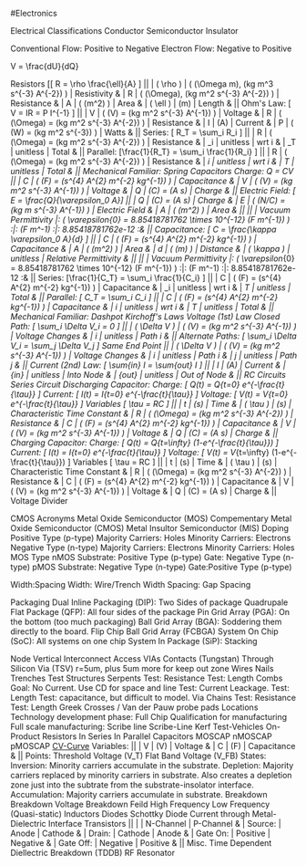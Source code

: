 #Electronics

Electrical Classifications
	Conductor
	Semiconductor
	Insulator
	
Conventional Flow: Positive to Negative
Electron Flow: Negative to Positive

V = \frac{dU}{dQ}

Resistors
	\[[ R  = \rho \frac{\ell}{A} \]
		||
		| \( \rho \)	| \( (\Omega m), (kg m^3 s^{-3} A^{-2})	\)	| Resistivity	&
		| R				| \( (\Omega), (kg m^2 s^{-3} A^{-2})	\)	| Resistance	&
		| A				| \( (m^2) \)								| Area			&
		| \( \ell \)	| (m)										| Length		&
		||
	Ohm's Law: \[ V = IR = P I^{-1} \]
		||
		| V		| \( (V) = (kg m^2 s^{-3} A^{-1}) \)			| Voltage		&
		| R		| \( (\Omega) = (kg m^2 s^{-3} A^{-2}) \)		| Resistance	&
		| I		| (A)											| Current		&
		| P		| \( (W) = (kg m^2 s^{-3}) \)					| Watts			&
		||
	Series: \[ R_T = \sum_i R_i \]
		||
		| R		| \( (\Omega) = (kg m^2 s^{-3} A^{-2}) \)	| Resistance	&
		| _i	| unitless									| wrt i			&
		| _T	| unitless									| Total			&
		||
	Parallel: \[\frac{1}{R_T} = \sum_i \frac{1}{R_i} \]
		||
		| R		| \( (\Omega) = (kg m^2 s^{-3} A^{-2}) \)	| Resistance	&
		| _i	| unitless									| wrt i			&
		| _T	| unitless									| Total			&
		||
	Mechanical Familiar: Spring
Capacitors
	Charge: Q = CV
		||
		| C		| \( (F) = (s^{4} A^{2} m^{-2} kg^{-1}) \)		| Capacitance	&
		| V		| \( (V) = (kg m^2 s^{-3} A^{-1}) \)			| Voltage		&
		| Q		| (C) = (A s)									| Charge		&
		||
	Electric Field: \[ E = \frac{Q}{\varepsilon_0 A}\]
		||
		| Q		| (C) = (A s)								| Charge			&
		| E		| \( (N/C) =  (kg m s^{-3} A^{-1}) \)		| Electric Field	&
		| A		| \( (m^2) \)								| Area				&
		||
		||
		| Vacuum Permittivity	|:	\( \varepsilon_{0} = 8.85418781762 \times 10^{-12}	(F m^{-1}) \)									:|:		(F m^-1)		:|:		8.85418781762e-12		:&
		||
	Capacitance: \[ C = \frac{\kappa \varepsilon_0 A}{d} \]
		||
		| C				| \( (F) = (s^{4} A^{2} m^{-2} kg^{-1}) \)		| Capacitance			&
		| A				| \( (m^2) \)									| Area					&
		| d				| \( (m) \)										| Distance				&
		| \( \kappa \)	| unitless										| Relative Permittivity	&
		||
		||
		| Vacuum Permittivity	|:	\( \varepsilon_{0} = 8.85418781762 \times 10^{-12}	(F m^{-1}) \)									:|:		(F m^-1)		:|:		8.85418781762e-12		:&
		||
	Series: \[\frac{1}{C_T} = \sum_i \frac{1}{C_i} \]
		||
		| C		| \( (F) = (s^{4} A^{2} m^{-2} kg^{-1}) \)		| Capacitance	&
		| _i	| unitless										| wrt i			&
		| _T	| unitless										| Total			&
		||
	Parallel: \[ C_T = \sum_i C_i \]
		||
		| C		| \( (F) = (s^{4} A^{2} m^{-2} kg^{-1}) \)		| Capacitance	&
		| _i	| unitless										| wrt i			&
		| _T	| unitless										| Total			&
		||
	Mechanical Familiar: Dashpot
Kirchoff's Laws
	Voltage (1st) Law
		Closed Path: \[ \sum_i \Delta V_i = 0 \]
			||
			| \( \Delta V \)	| \( (V) = (kg m^2 s^{-3} A^{-1}) \)	| Voltage Changes	&
			| _i				| unitless								| Path i			&
			||
		Alternate Paths: \[ \sum_i \Delta V_i = \sum_j \Delta V_j \]
			Same End Point
			||
			| \( \Delta V \)	| \( (V) = (kg m^2 s^{-3} A^{-1}) \)	| Voltage Changes	&
			| _i				| unitless								| Path i			&
			| _j				| unitless								| Path j			&
			||
	Current (2nd) Law: \[ \sum_{in} I = \sum_{out} I \]
		||
		| I			| (A)			| Current		&
		| _{in}		| unitless		| Into Node		&
		| _{out}	| unitless		| Out of Node	&
		||
RC Circuits
	Series Circuit
		Discharging Capacitor:
			Charge:  \[ Q(t) = Q_{t=0} e^{-\frac{t}{\tau}} \]
			Current: \[ I(t) = I_{t=0} e^{-\frac{t}{\tau}} \]
			Voltage: \[ V(t) = V_{t=0} e^{-\frac{t}{\tau}} \]
			Variables
				\[ \tau = RC \]
				||
				| t				| (s)											| Time							&
				| \( \tau \) 	| (s)											| Characteristic Time Constant	&
				| R				| \( (\Omega) = (kg m^2 s^{-3} A^{-2}) \)		| Resistance					&
				| C				| \( (F) = (s^{4} A^{2} m^{-2} kg^{-1}) \)		| Capacitance					&
				| V				| \( (V) = (kg m^2 s^{-3} A^{-1}) \)			| Voltage						&
				| Q				| (C) = (A s)									| Charge						&
				||
		Charging Capacitor:
			Charge:  \[ Q(t) = Q_{t=\infty} (1-e^{-\frac{t}{\tau}}) \]
			Current: \[ I(t) = I_{t=0} e^{-\frac{t}{\tau}} \]
			Voltage: \[ V(t) = V_{t=\infty} (1-e^{-\frac{t}{\tau}}) \]
			Variables
				\[ \tau = RC \]
				||
				| t				| (s)											| Time							&
				| \( \tau \) 	| (s)											| Characteristic Time Constant	&
				| R				| \( (\Omega) = (kg m^2 s^{-3} A^{-2}) \)		| Resistance					&
				| C				| \( (F) = (s^{4} A^{2} m^{-2} kg^{-1}) \)		| Capacitance					&
				| V				| \( (V) = (kg m^2 s^{-3} A^{-1}) \)			| Voltage						&
				| Q				| (C) = (A s)									| Charge						&
				||
Voltage Divider





CMOS
	Acronyms
		Metal Oxide Semiconductor (MOS)
		Compementary Metal Oxide Semiconductor (CMOS)
		Metal Insultor Semiconductor (MIS)
	Doping
		Positive Type (p-type)
			Majority Carriers: Holes
			Minority Carriers: Electrons 
		Negative Type (n-type)
			Majority Carriers: Electrons
			Minority Carriers: Holes
	MOS Type 
		nMOS
			Substrate: Positive Type (p-type)
			Gate: Negative Type (n-type)
		pMOS
			Substrate:  Negative Type (n-type)
			Gate:Positive Type (p-type)

Width:Spacing
	Width: Wire/Trench Width
	Spacing: Gap Spacing

Packaging
	Dual Inline Packaging (DIP): Two Sides of package
	Quadrupale Flat Package (QFP): All four sides of the package
	Pin Grid Array (PGA): On the bottom (too much packaging)
	Ball Grid Array (BGA): Soddering them directly to the board.
	Flip Chip Ball Grid Array (FCBGA)
	System On Chip (SoC): All systems on one chip
	System In Package (SiP): Stacking
	
	
Node
	Vertical Interconnect Access VIAs
		Contacts (Tungstan)
		Through Silicon Via (TSV) r=5um, plus 5um more for keep out zone
	Wires
		Nails
		Trenches
	Test Structures
		Serpents
			Test: Resistance
			Test: Length
		Combs
			Goal: No Current.
			Use CD for space and line
			Test: Current Leackage.
			Test: Length
			Test: capacitance, but difficult to model. 
		Via Chains
			Test: Resistance
			Test: Length
		Greek Crosses / Van der Pauw 
		probe pads
		Locations
			Technology development phase: Full Chip
			Qualification for manufacturing
			Full scale manufacturing: Scribe line 
			Scribe-Line
			Kerf
			Test-Vehicles
			On-Product
Resistors
	In Series
	In Parallel
Capacitors
	MOSCAP
		nMOSCAP
		pMOSCAP
	[CV-Curve](http://i.imgur.com/PtM4BDK.png)
		Variables:
			||
			| V		| (V)	|	Voltage		&
			| C		| (F)	|	Capacitance	&
			||
		Points:
			Threshold Voltage (V_T)
			Flat Band Voltage (V_FB)
		States:
			Inversion: Minority carriers accumulate in the substrate.
			Depletion: Majority carriers replaced by minority carriers in substrate.
				Also creates a depletion zone just into the subtrate from the substrate-insolator interface. 
			Accumulation: Majority carriers accumulate in substrate.
			Breakdown
				Breakdown Voltage
				Breakdown Feild
		High Frequency
		Low Frequency (Quasi-static)
Inductors
Diodes
	Schottky Diode
		Current through Metal-Dielectric Interface
Transistors
	||
	|			| N-Channel		| P-Channel		&
	| Source:	| Anode			| Cathode		&
	| Drain:	| Cathode		| Anode			&
	| Gate On:	| Positive		| Negative		&
	| Gate Off:	| Negative		| Positive		&
	||
Misc.
	Time Dependent Diellectric Breakdown (TDDB)
	RF Resonator
